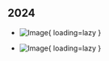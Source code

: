 ## 2024

<div class="grid cards" markdown>

- ![Image](https://cdn.rambots.org/Jacket_2024_front.PNG){ loading=lazy }

- ![Image](https://cdn.rambots.org/Jacket_2024_back.PNG){ loading=lazy }

</div>